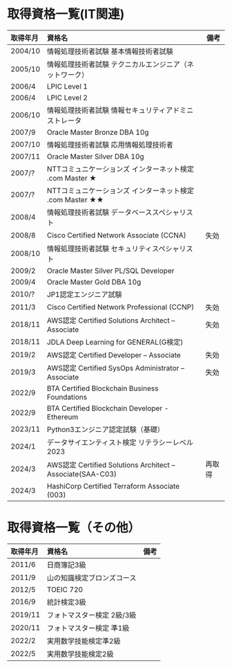 # 取得資格一覧(IT関連)

| 取得年月    | 資格名                                              | 備考  |
|:--------|:-------------------------------------------------|-----|
| 2004/10 | 情報処理技術者試験 基本情報技術者試験                              |     |
| 2005/10 | 情報処理技術者試験 テクニカルエンジニア（ネットワーク）                           |     |
| 2006/4  | LPIC Level 1                                     |     |
| 2006/4  | LPIC Level 2                                     |     |
| 2006/10 | 情報処理技術者試験  情報セキュリティアドミニストレータ                     |     |
| 2007/9  | Oracle Master Bronze DBA 10g                     |     |
| 2007/10 | 情報処理技術者試験 応用情報処理技術者                              |     |
| 2007/11 | Oracle Master Silver DBA 10g                     |     |
| 2007/?  | NTTコミュニケーションズ インターネット検定 .com Master ★            |     |
| 2007/?  | NTTコミュニケーションズ インターネット検定 .com Master ★★           |     |
| 2008/4  | 情報処理技術者試験 データベーススペシャリスト                                |     |
| 2008/8  | Cisco Certified Network Associate (CCNA)         | 失効  |
| 2008/10 | 情報処理技術者試験 セキュリティスペシャリスト                          |     |
| 2009/2  | Oracle Master Silver PL/SQL Developer            |     |
| 2009/4  | Oracle Master Gold DBA 10g                       |     |
| 2010/?  | JP1認定エンジニア試験                                     |     |
| 2011/3  | Cisco Certified Network Professional (CCNP)      | 失効  |
| 2018/11 | AWS認定 Certified Solutions Architect – Associate  | 失効  |
| 2018/11 | JDLA Deep Learning for GENERAL(G検定)              |     |
| 2019/2  | AWS認定 Certified Developer – Associate            | 失効  |
| 2019/3  | AWS認定 Certified SysOps Administrator – Associate | 失効  |
| 2022/9  | BTA Certified Blockchain Business Foundations    |     |
| 2022/9  | BTA Certified Blockchain Developer - Ethereum    |     |
| 2023/11 | Python3エンジニア認定試験（基礎）                             |     |
| 2024/1  | データサイエンティスト検定 リテラシーレベル 2023                      |     |
| 2024/3  | AWS認定 Certified Solutions Architect – Associate(SAA-C03)     | 再取得 |
| 2024/3  | HashiCorp Certified Terraform Associate (003)   |     |

# 取得資格一覧（その他）

| 取得年月    | 資格名             | 備考 |
|:--------|:----------------|----|
| 2011/6  | 日商簿記3級          |
| 2011/9  | 山の知識検定ブロンズコース   |
| 2012/5  | TOEIC 720       |
| 2016/9  | 統計検定3級          |
| 2019/11 | フォトマスター検定 2級/3級 |
| 2020/11 | フォトマスター検定 準1級   |
| 2022/2  | 実用数学技能検定準2級     |
| 2022/5  | 実用数学技能検定2級      |
